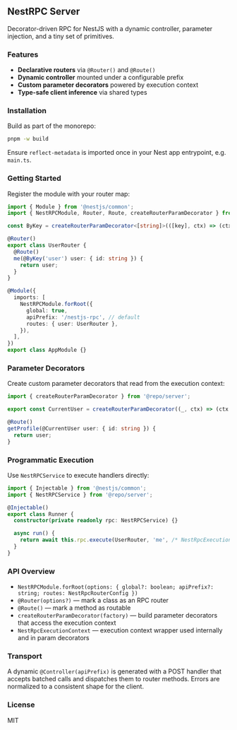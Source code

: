 ## NestRPC Server

Decorator-driven RPC for NestJS with a dynamic controller, parameter injection, and a tiny set of primitives.

### Features
- **Declarative routers** via `@Router()` and `@Route()`
- **Dynamic controller** mounted under a configurable prefix
- **Custom parameter decorators** powered by execution context
- **Type-safe client inference** via shared types

### Installation
Build as part of the monorepo:

```bash
pnpm -w build
```

Ensure `reflect-metadata` is imported once in your Nest app entrypoint, e.g. `main.ts`.

### Getting Started
Register the module with your router map:

```ts
import { Module } from '@nestjs/common';
import { NestRPCModule, Router, Route, createRouterParamDecorator } from '@repo/server';

const ByKey = createRouterParamDecorator<[string]>(([key], ctx) => (ctx as any)[key]);

@Router()
export class UserRouter {
  @Route()
  me(@ByKey('user') user: { id: string }) {
    return user;
  }
}

@Module({
  imports: [
    NestRPCModule.forRoot({
      global: true,
      apiPrefix: '/nestjs-rpc', // default
      routes: { user: UserRouter },
    }),
  ],
})
export class AppModule {}
```

### Parameter Decorators
Create custom parameter decorators that read from the execution context:

```ts
import { createRouterParamDecorator } from '@repo/server';

export const CurrentUser = createRouterParamDecorator((_, ctx) => (ctx as any).user);

@Route()
getProfile(@CurrentUser user: { id: string }) {
  return user;
}
```

### Programmatic Execution
Use `NestRPCService` to execute handlers directly:

```ts
import { Injectable } from '@nestjs/common';
import { NestRPCService } from '@repo/server';

@Injectable()
export class Runner {
  constructor(private readonly rpc: NestRPCService) {}

  async run() {
    return await this.rpc.execute(UserRouter, 'me', /* NestRpcExecutionContext */ {} as any);
  }
}
```

### API Overview
- `NestRPCModule.forRoot(options: { global?: boolean; apiPrefix?: string; routes: NestRpcRouterConfig })`
- `@Router(options?)` — mark a class as an RPC router
- `@Route()` — mark a method as routable
- `createRouterParamDecorator(factory)` — build parameter decorators that access the execution context
- `NestRpcExecutionContext` — execution context wrapper used internally and in param decorators

### Transport
A dynamic `@Controller(apiPrefix)` is generated with a POST handler that accepts batched calls and dispatches them to router methods. Errors are normalized to a consistent shape for the client.

### License
MIT